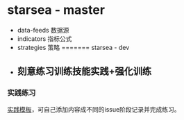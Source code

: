 # starsea - master
* data-feeds 数据源
* indicators 指标公式
* strategies 策略
=======
starsea - dev
*  ## 刻意练习训练技能实践+强化训练

### 实践练习
[实践模板](https://github.com/hexj/starsea/issues/1)，可自己添加内容成不同的issue阶段记录并完成练习。

